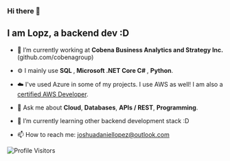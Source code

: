 ### Hi there 👋


## I am Lopz, a backend dev :D
- 🔭 I’m currently working at <b> Cobena Business Analytics and Strategy Inc. </b>(github.com/cobenagroup)
- :gear: I mainly use <b> SQL </b>,<b> Microsoft .NET Core C# </b>, <b> Python</b>.
- :cloud: I've used Azure in some of my projects. I use AWS as well! I am also a [certified AWS Developer](https://www.youracclaim.com/badges/7178a40e-e895-4d69-b7cc-44437a27a1d1?source=github).
- 💬 Ask me about <b>Cloud</b>, <b>Databases</b>, <b>APIs / REST</b>, <b>Programming</b>.
- 🌱 I’m currently learning other backend development stack :D

- 📫 How to reach me: joshuadaniellopez@outlook.com


![Profile Visitors](https://visitor-badge.glitch.me/badge?page_id=joshuadaniellopez.joshuadaniellopez)
<!--
**joshuadaniellopez/joshuadaniellopez** is a ✨ _special_ ✨ repository because its `README.md` (this file) appears on your GitHub profile.

Here are some ideas to get you started:

- 🔭 I’m currently working on ...
- 🌱 I’m currently learning ...
- 👯 I’m looking to collaborate on ...
- 🤔 I’m looking for help with ...
- 💬 Ask me about ...
- 📫 How to reach me: ...
- 😄 Pronouns: ...
- ⚡ Fun fact: ...
-->
